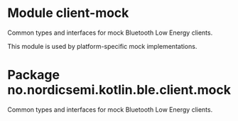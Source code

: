 # Module client-mock

Common types and interfaces for mock Bluetooth Low Energy clients.

This module is used by platform-specific mock implementations.

# Package no.nordicsemi.kotlin.ble.client.mock

Common types and interfaces for mock Bluetooth Low Energy clients.